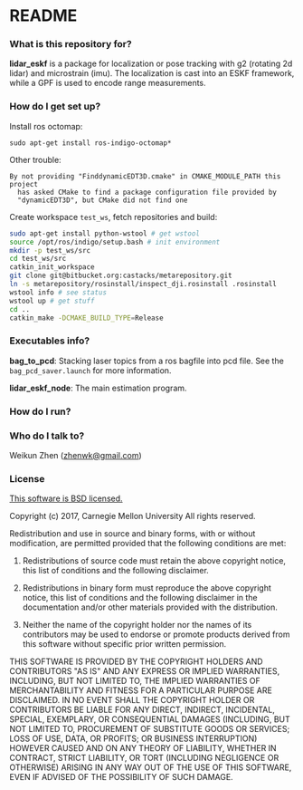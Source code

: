 # README #

### What is this repository for? ###

**lidar_eskf** is a package for localization or pose tracking with g2 (rotating 2d lidar) and microstrain (imu). The localization is cast into an ESKF framework, while a GPF is used to encode range measurements. 

### How do I get set up? ###

Install ros octomap: 

```
sudo apt-get install ros-indigo-octomap*
```

Other trouble:
```
By not providing "FinddynamicEDT3D.cmake" in CMAKE_MODULE_PATH this project
  has asked CMake to find a package configuration file provided by
  "dynamicEDT3D", but CMake did not find one
```

Create workspace ```test_ws```, fetch repositories and build: 

```bash 
sudo apt-get install python-wstool # get wstool
source /opt/ros/indigo/setup.bash # init environment
mkdir -p test_ws/src
cd test_ws/src
catkin_init_workspace
git clone git@bitbucket.org:castacks/metarepository.git
ln -s metarepository/rosinstall/inspect_dji.rosinstall .rosinstall
wstool info # see status
wstool up # get stuff
cd ..
catkin_make -DCMAKE_BUILD_TYPE=Release
```
### Executables info? ###
**bag_to_pcd**: Stacking laser topics from a ros bagfile into pcd file. See the ```bag_pcd_saver.launch``` for more information.

**lidar_eskf_node**: The main estimation program.

### How do I run? ###


### Who do I talk to? ###
Weikun Zhen (zhenwk@gmail.com)

### License ###
[This software is BSD licensed.](http://opensource.org/licenses/BSD-3-Clause)

Copyright (c) 2017, Carnegie Mellon University
All rights reserved.

Redistribution and use in source and binary forms, with or without modification, are permitted provided that the following conditions are met:

1. Redistributions of source code must retain the above copyright notice, this list of conditions and the following disclaimer.

2. Redistributions in binary form must reproduce the above copyright notice, this list of conditions and the following disclaimer in the documentation and/or other materials provided with the distribution.

3. Neither the name of the copyright holder nor the names of its contributors may be used to endorse or promote products derived from this software without specific prior written permission.

THIS SOFTWARE IS PROVIDED BY THE COPYRIGHT HOLDERS AND CONTRIBUTORS "AS IS" AND ANY EXPRESS OR IMPLIED WARRANTIES, INCLUDING, BUT NOT LIMITED TO, THE IMPLIED WARRANTIES OF MERCHANTABILITY AND FITNESS FOR A PARTICULAR PURPOSE ARE DISCLAIMED. IN NO EVENT SHALL THE COPYRIGHT HOLDER OR CONTRIBUTORS BE LIABLE FOR ANY DIRECT, INDIRECT, INCIDENTAL, SPECIAL, EXEMPLARY, OR CONSEQUENTIAL DAMAGES (INCLUDING, BUT NOT LIMITED TO, PROCUREMENT OF SUBSTITUTE GOODS OR SERVICES; LOSS OF USE, DATA, OR PROFITS; OR BUSINESS INTERRUPTION) HOWEVER CAUSED AND ON ANY THEORY OF LIABILITY, WHETHER IN CONTRACT, STRICT LIABILITY, OR TORT (INCLUDING NEGLIGENCE OR OTHERWISE) ARISING IN ANY WAY OUT OF THE USE OF THIS SOFTWARE, EVEN IF ADVISED OF THE POSSIBILITY OF SUCH DAMAGE.